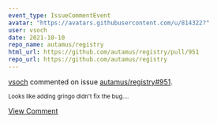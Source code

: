 ```yaml
---
event_type: IssueCommentEvent
avatar: "https://avatars.githubusercontent.com/u/814322?"
user: vsoch
date: 2021-10-10
repo_name: autamus/registry
html_url: https://github.com/autamus/registry/pull/951
repo_url: https://github.com/autamus/registry
---
```


<a href='https://github.com/vsoch' target='_blank'>vsoch</a> commented on issue <a href='https://github.com/autamus/registry/pull/951' target='_blank'>autamus/registry#951</a>.

<small>Looks like adding gringo didn't fix the bug....</small>

<a href='https://github.com/autamus/registry/pull/951' target='_blank'>View Comment</a>